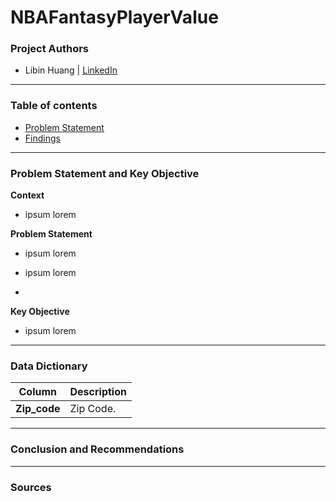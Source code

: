 # NBAFantasyPlayerValue

### Project Authors
- Libin Huang | <u>[LinkedIn](https://www.linkedin.com/in/libinh/)</u>

---

### Table of contents
- <u>[Problem Statement](#Problem-Statement-and-Key-Objective)</u>
- <u>[Findings](#Findings)</u>

---

### Problem Statement and Key Objective

<b> Context </b>
- ipsum lorem


<b> Problem Statement </b>
- ipsum lorem

- ipsum lorem
- 
<b> Key Objective </b>
- ipsum lorem

---

### Data Dictionary
| Column | Description |
| --- | --- |
| **Zip_code** | Zip Code. |


---

### Conclusion and Recommendations


---

### Sources

